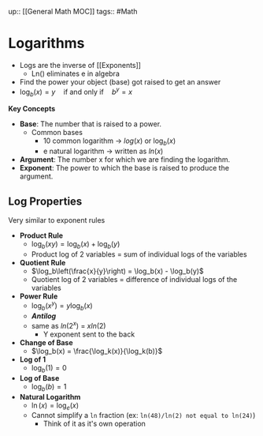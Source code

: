 up:: [[General Math MOC]]
tags:: #Math
# Logarithms
- Logs are the inverse of [[Exponents]]
	- Ln() eliminates e in algebra
- Find the power your object (base) got raised to get an answer
- $\log_b(x) = y \quad \text{if and only if} \quad b^y = x$

**Key Concepts**
- **Base**: The number that is raised to a power. 
	- Common bases  
		- 10 common logarithm -> $log(x)$ or $\log_b(x)$ 
		- e natural logarithm -> written as $ln⁡(x)$
- **Argument**: The number x for which we are finding the logarithm.
- **Exponent**: The power to which the base is raised to produce the argument.
## Log Properties
Very similar to exponent rules
- **Product Rule**
	- $\log_b(xy) = \log_b(x) + \log_b(y)$
	- Product log of 2 variables = sum of individual logs of the variables
- **Quotient Rule**
	- $\log_b\left(\frac{x}{y}\right) = \log_b(x) - \log_b(y)$
	- Quotient log of 2 variables = difference of individual logs of the variables
- **Power Rule**
	- $\log_b(x^y) = y \log_b(x)$
	- ***Antilog***
	- same as $ln(2^x)$ = $xln(2)$
		- Y exponent sent to the back
- **Change of Base**
	- $\log_b(x) = \frac{\log_k(x)}{\log_k(b)}$
- **Log of 1**
	- $\log_b(1) = 0$
- **Log of Base**
	- $\log_b(b) = 1$
- **Natural Logarithm**
	- $\ln(x) = \log_e(x)$
	- Cannot simplify a `ln` fraction (ex: `ln(48)/ln(2) not equal to ln(24)`)
		- Think of it as it's own operation

